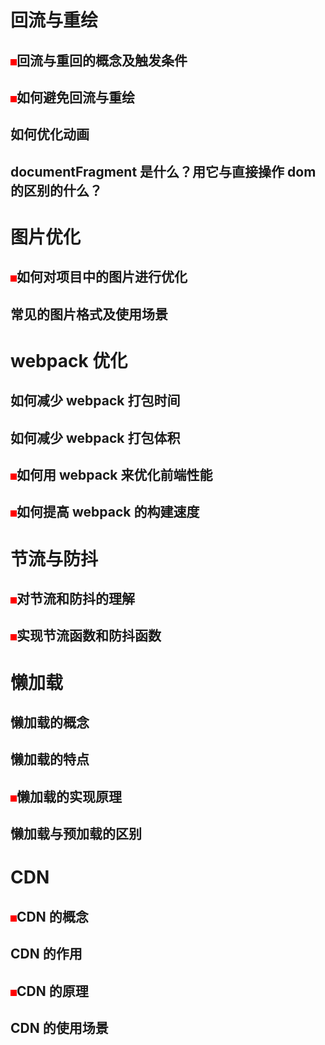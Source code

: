 # 回流与重绘

## <div style="width: 10px;height: 10px;background: red; display:inline-block" ></div>回流与重回的概念及触发条件

## <div style="width: 10px;height: 10px;background: red; display:inline-block" ></div>如何避免回流与重绘

## 如何优化动画

## documentFragment 是什么？用它与直接操作 dom 的区别的什么？

# 图片优化

## <div style="width: 10px;height: 10px;background: red; display:inline-block" ></div>如何对项目中的图片进行优化

## 常见的图片格式及使用场景

# webpack 优化

## 如何减少 webpack 打包时间

## 如何减少 webpack 打包体积

## <div style="width: 10px;height: 10px;background: red; display:inline-block" ></div>如何用 webpack 来优化前端性能

## <div style="width: 10px;height: 10px;background: red; display:inline-block" ></div>如何提高 webpack 的构建速度

# 节流与防抖

## <div style="width: 10px;height: 10px;background: red; display:inline-block" ></div>对节流和防抖的理解

## <div style="width: 10px;height: 10px;background: red; display:inline-block" ></div>实现节流函数和防抖函数

# 懒加载

## 懒加载的概念

## 懒加载的特点

## <div style="width: 10px;height: 10px;background: red; display:inline-block" ></div>懒加载的实现原理

## 懒加载与预加载的区别

# CDN

## <div style="width: 10px;height: 10px;background: red; display:inline-block" ></div>CDN 的概念

## CDN 的作用

## <div style="width: 10px;height: 10px;background: red; display:inline-block" ></div>CDN 的原理

## CDN 的使用场景
